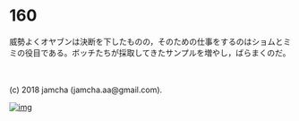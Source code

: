 # 160

威勢よくオヤブンは決断を下したものの，そのための仕事をするのはショムとミミの役目である。ボッチたちが採取してきたサンプルを増やし，ばらまくのだ。  

<br>  
<br>  
(c) 2018 jamcha (jamcha.aa@gmail.com).  

[![img](http://i.creativecommons.org/l/by-nc-sa/4.0/88x31.png)](http://creativecommons.org/licenses/by-nc-sa/4.0/deed)